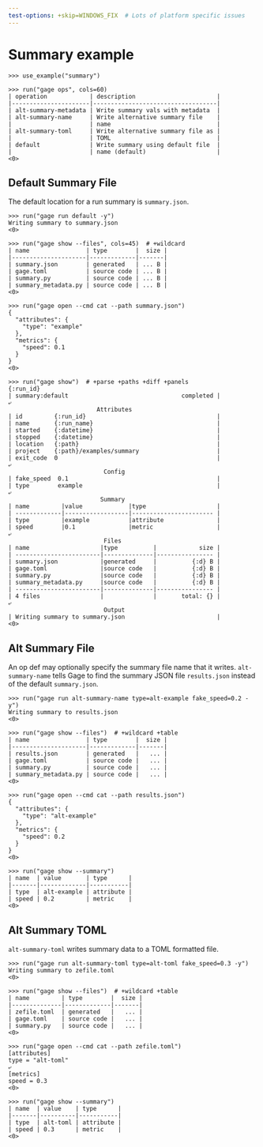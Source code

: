 ```yaml
---
test-options: +skip=WINDOWS_FIX  # Lots of platform specific issues
---
```

# Summary example

    >>> use_example("summary")

    >>> run("gage ops", cols=60)
    | operation            | description                       |
    |----------------------|-----------------------------------|
    | alt-summary-metadata | Write summary vals with metadata  |
    | alt-summary-name     | Write alternative summary file    |
    |                      | name                              |
    | alt-summary-toml     | Write alternative summary file as |
    |                      | TOML                              |
    | default              | Write summary using default file  |
    |                      | name (default)                    |
    <0>

## Default Summary File

The default location for a run summary is `summary.json`.

    >>> run("gage run default -y")
    Writing summary to summary.json
    <0>

    >>> run("gage show --files", cols=45)  # +wildcard
    | name                | type        |  size |
    |---------------------|-------------|-------|
    | summary.json        | generated   | ... B |
    | gage.toml           | source code | ... B |
    | summary.py          | source code | ... B |
    | summary_metadata.py | source code | ... B |
    <0>

    >>> run("gage open --cmd cat --path summary.json")
    {
      "attributes": {
        "type": "example"
      },
      "metrics": {
        "speed": 0.1
      }
    }
    <0>

    >>> run("gage show")  # +parse +paths +diff +panels
    {:run_id}
    | summary:default                                completed |
    ⤶
                             Attributes
    | id         {:run_id}                                     |
    | name       {:run_name}                                   |
    | started    {:datetime}                                   |
    | stopped    {:datetime}                                   |
    | location   {:path}                                       |
    | project    {:path}/examples/summary                      |
    | exit_code  0                                             |
    ⤶
                               Config
    | fake_speed  0.1                                          |
    | type        example                                      |
    ⤶
                              Summary
    | name         |value             |type                    |
    | -------------|------------------|----------------------- |
    | type         |example           |attribute               |
    | speed        |0.1               |metric                  |
    ⤶
                               Files
    | name                    |type          |            size |
    | ------------------------|--------------|---------------- |
    | summary.json            |generated     |          {:d} B |
    | gage.toml               |source code   |          {:d} B |
    | summary.py              |source code   |          {:d} B |
    | summary_metadata.py     |source code   |          {:d} B |
    | ------------------------|--------------|---------------- |
    | 4 files                 |              |       total: {} |
    ⤶
                               Output
    | Writing summary to summary.json                          |
    <0>

## Alt Summary File

An op def may optionally specify the summary file name that it writes.
`alt-summary-name` tells Gage to find the summary JSON file
`results.json` instead of the default `summary.json`.

    >>> run("gage run alt-summary-name type=alt-example fake_speed=0.2 -y")
    Writing summary to results.json
    <0>

    >>> run("gage show --files")  # +wildcard +table
    | name                | type        |  size |
    |---------------------|-------------|-------|
    | results.json        | generated   |   ... |
    | gage.toml           | source code |   ... |
    | summary.py          | source code |   ... |
    | summary_metadata.py | source code |   ... |
    <0>

    >>> run("gage open --cmd cat --path results.json")
    {
      "attributes": {
        "type": "alt-example"
      },
      "metrics": {
        "speed": 0.2
      }
    }
    <0>

    >>> run("gage show --summary")
    | name  | value       | type      |
    |-------|-------------|-----------|
    | type  | alt-example | attribute |
    | speed | 0.2         | metric    |
    <0>

## Alt Summary TOML

`alt-summary-toml` writes summary data to a TOML formatted file.

    >>> run("gage run alt-summary-toml type=alt-toml fake_speed=0.3 -y")
    Writing summary to zefile.toml
    <0>

    >>> run("gage show --files")  # +wildcard +table
    | name         | type        |  size |
    |--------------|-------------|-------|
    | zefile.toml  | generated   |   ... |
    | gage.toml    | source code |   ... |
    | summary.py   | source code |   ... |
    <0>

    >>> run("gage open --cmd cat --path zefile.toml")
    [attributes]
    type = "alt-toml"
    ⤶
    [metrics]
    speed = 0.3
    <0>

    >>> run("gage show --summary")
    | name  | value    | type      |
    |-------|----------|-----------|
    | type  | alt-toml | attribute |
    | speed | 0.3      | metric    |
    <0>
